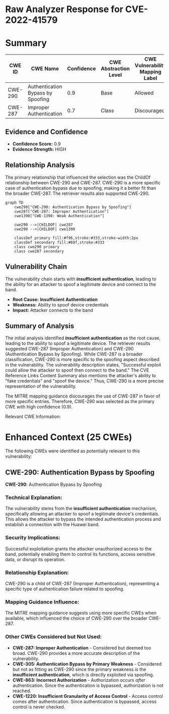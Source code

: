 # Raw Analyzer Response for CVE-2022-41579

# Summary
| CWE ID | CWE Name | Confidence | CWE Abstraction Level | CWE Vulnerability Mapping Label | CWE-Vulnerability Mapping Notes |
|---|---|---|---|---|---|
| CWE-290 | Authentication Bypass by Spoofing | 0.9 | Base | Allowed | Primary CWE |
| CWE-287 | Improper Authentication | 0.7 | Class | Discouraged | Secondary Candidate |

## Evidence and Confidence

*   **Confidence Score:** 0.9
*   **Evidence Strength:** HIGH

## Relationship Analysis
The primary relationship that influenced the selection was the ChildOf relationship between CWE-290 and CWE-287. CWE-290 is a more specific case of authentication bypass due to spoofing, making it a better fit than the broader CWE-287. The retriever results also supported CWE-290.

```mermaid
graph TD
    cwe290["CWE-290: Authentication Bypass by Spoofing"]
    cwe287["CWE-287: Improper Authentication"]
    cwe1390["CWE-1390: Weak Authentication"]

    cwe290 -->|CHILDOF| cwe287
    cwe290 -->|CHILDOF| cwe1390

    classDef primary fill:#f96,stroke:#333,stroke-width:2px
    classDef secondary fill:#69f,stroke:#333
    class cwe290 primary
    class cwe287 secondary
```

## Vulnerability Chain
The vulnerability chain starts with **insufficient authentication**, leading to the ability for an attacker to spoof a legitimate device and connect to the band.
  - **Root Cause:** **Insufficient Authentication**
  - **Weakness:** Ability to spoof device credentials
  - **Impact:** Attacker connects to the band

## Summary of Analysis
The initial analysis identified **insufficient authentication** as the root cause, leading to the ability to spoof a legitimate device. The retriever results suggested CWE-287 (Improper Authentication) and CWE-290 (Authentication Bypass by Spoofing). While CWE-287 is a broader classification, CWE-290 is more specific to the spoofing aspect described in the vulnerability. The vulnerability description states, "Successful exploit could allow the attacker to spoof then connect to the band." The CVE Reference Links Content Summary also mentions the attacker's ability to "fake credentials" and "spoof the device." Thus, CWE-290 is a more precise representation of the vulnerability.

The MITRE mapping guidance discourages the use of CWE-287 in favor of more specific entries. Therefore, CWE-290 was selected as the primary CWE with high confidence (0.9).

Relevant CWE Information:

# Enhanced Context (25 CWEs)
The following CWEs were identified as potentially relevant to this vulnerability:

## CWE-290: Authentication Bypass by Spoofing
**CWE-290**: Authentication Bypass by Spoofing

### Technical Explanation:
The vulnerability stems from the **insufficient authentication** mechanism, specifically allowing an attacker to spoof a legitimate device's credentials. This allows the attacker to bypass the intended authentication process and establish a connection with the Huawei band.

### Security Implications:
Successful exploitation grants the attacker unauthorized access to the band, potentially enabling them to control its functions, access sensitive data, or disrupt its operation.

### Relationship Explanation:
CWE-290 is a child of CWE-287 (Improper Authentication), representing a specific type of authentication failure related to spoofing.

### Mapping Guidance Influence:
The MITRE mapping guidance suggests using more specific CWEs when available, which influenced the choice of CWE-290 over the broader CWE-287.

### Other CWEs Considered but Not Used:
*   **CWE-287: Improper Authentication** - Considered but deemed too broad. CWE-290 provides a more accurate description of the vulnerability.
*   **CWE-305: Authentication Bypass by Primary Weakness** - Considered but not as fitting as CWE-290 since the primary weakness *is* the **insufficient authentication**, which is directly exploited via spoofing.
*   **CWE-863: Incorrect Authorization** - Authorization occurs *after* authentication. Since the authentication is bypassed, authorization is not reached.
*   **CWE-1220: Insufficient Granularity of Access Control** - Access control comes after authentication. Since authentication is bypassed, access control is never checked.